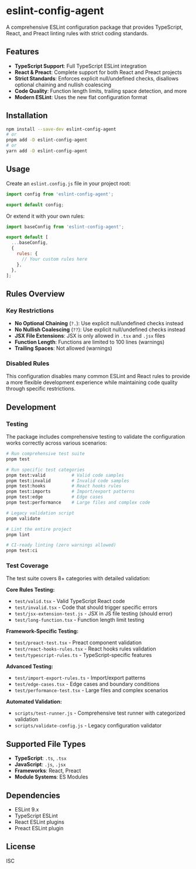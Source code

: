# eslint-config-agent

A comprehensive ESLint configuration package that provides TypeScript, React, and Preact linting rules with strict coding standards.

## Features

- **TypeScript Support**: Full TypeScript ESLint integration
- **React & Preact**: Complete support for both React and Preact projects
- **Strict Standards**: Enforces explicit null/undefined checks, disallows optional chaining and nullish coalescing
- **Code Quality**: Function length limits, trailing space detection, and more
- **Modern ESLint**: Uses the new flat configuration format

## Installation

```bash
npm install --save-dev eslint-config-agent
# or
pnpm add -D eslint-config-agent
# or
yarn add -D eslint-config-agent
```

## Usage

Create an `eslint.config.js` file in your project root:

```javascript
import config from 'eslint-config-agent';

export default config;
```

Or extend it with your own rules:

```javascript
import baseConfig from 'eslint-config-agent';

export default [
  ...baseConfig,
  {
    rules: {
      // Your custom rules here
    },
  },
];
```

## Rules Overview

### Key Restrictions
- **No Optional Chaining** (`?.`): Use explicit null/undefined checks instead
- **No Nullish Coalescing** (`??`): Use explicit null/undefined checks instead
- **JSX File Extensions**: JSX is only allowed in `.tsx` and `.jsx` files
- **Function Length**: Functions are limited to 100 lines (warnings)
- **Trailing Spaces**: Not allowed (warnings)

### Disabled Rules
This configuration disables many common ESLint and React rules to provide a more flexible development experience while maintaining code quality through specific restrictions.

## Development

### Testing

The package includes comprehensive testing to validate the configuration works correctly across various scenarios:

```bash
# Run comprehensive test suite
pnpm test

# Run specific test categories
pnpm test:valid          # Valid code samples
pnpm test:invalid        # Invalid code samples  
pnpm test:hooks          # React hooks rules
pnpm test:imports        # Import/export patterns
pnpm test:edge           # Edge cases
pnpm test:performance    # Large files and complex code

# Legacy validation script
pnpm validate

# Lint the entire project
pnpm lint

# CI-ready linting (zero warnings allowed)
pnpm test:ci
```

### Test Coverage

The test suite covers 8+ categories with detailed validation:

**Core Rules Testing:**
- `test/valid.tsx` - Valid TypeScript React code
- `test/invalid.tsx` - Code that should trigger specific errors
- `test/jsx-extension-test.js` - JSX in JS file testing (should error)
- `test/long-function.tsx` - Function length limit testing

**Framework-Specific Testing:**
- `test/preact-test.tsx` - Preact component validation
- `test/react-hooks-rules.tsx` - React hooks rules validation
- `test/typescript-rules.ts` - TypeScript-specific features

**Advanced Testing:**
- `test/import-export-rules.ts` - Import/export patterns
- `test/edge-cases.tsx` - Edge cases and boundary conditions
- `test/performance-test.tsx` - Large files and complex scenarios

**Automated Validation:**
- `scripts/test-runner.js` - Comprehensive test runner with categorized validation
- `scripts/validate-config.js` - Legacy configuration validator

## Supported File Types

- **TypeScript**: `.ts`, `.tsx`
- **JavaScript**: `.js`, `.jsx`
- **Frameworks**: React, Preact
- **Module Systems**: ES Modules

## Dependencies

- ESLint 9.x
- TypeScript ESLint
- React ESLint plugins
- Preact ESLint plugin

## License

ISC